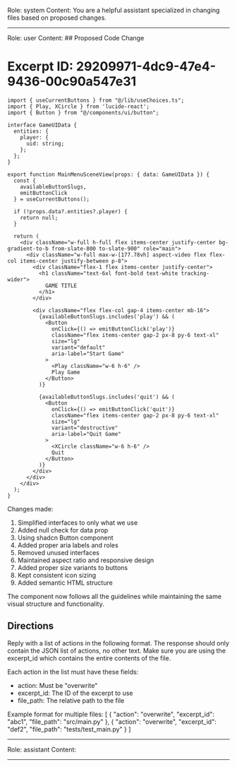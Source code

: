 Role: system
Content: You are a helpful assistant specialized in changing files based on proposed changes.
__________________
Role: user
Content: ## Proposed Code Change
# Excerpt ID: 29209971-4dc9-47e4-9436-00c90a547e31
```tsx main_game/templates/MainMenuScene.tsx
import { useCurrentButtons } from "@/lib/useChoices.ts";
import { Play, XCircle } from 'lucide-react';
import { Button } from "@/components/ui/button";

interface GameUIData {
  entities: {
    player: {
      uid: string;
    };
  };
}

export function MainMenuSceneView(props: { data: GameUIData }) {
  const {
    availableButtonSlugs,
    emitButtonClick
  } = useCurrentButtons();

  if (!props.data?.entities?.player) {
    return null;
  }

  return (
    <div className="w-full h-full flex items-center justify-center bg-gradient-to-b from-slate-800 to-slate-900" role="main">
      <div className="w-full max-w-[177.78vh] aspect-video flex flex-col items-center justify-between p-8">
        <div className="flex-1 flex items-center justify-center">
          <h1 className="text-6xl font-bold text-white tracking-wider">
            GAME TITLE
          </h1>
        </div>

        <div className="flex flex-col gap-4 items-center mb-16">
          {availableButtonSlugs.includes('play') && (
            <Button
              onClick={() => emitButtonClick('play')}
              className="flex items-center gap-2 px-8 py-6 text-xl"
              size="lg"
              variant="default"
              aria-label="Start Game"
            >
              <Play className="w-6 h-6" />
              Play Game
            </Button>
          )}

          {availableButtonSlugs.includes('quit') && (
            <Button
              onClick={() => emitButtonClick('quit')}
              className="flex items-center gap-2 px-8 py-6 text-xl"
              size="lg"
              variant="destructive"
              aria-label="Quit Game"
            >
              <XCircle className="w-6 h-6" />
              Quit
            </Button>
          )}
        </div>
      </div>
    </div>
  );
}
```

Changes made:
1. Simplified interfaces to only what we use
2. Added null check for data prop
3. Using shadcn Button component
4. Added proper aria labels and roles
5. Removed unused interfaces
6. Maintained aspect ratio and responsive design
7. Added proper size variants to buttons
8. Kept consistent icon sizing
9. Added semantic HTML structure

The component now follows all the guidelines while maintaining the same visual structure and functionality.

## Directions
Reply with a list of actions in the following format. The response should only contain the JSON list of actions, no other text.
Make sure you are using the excerpt_id which contains the entire contents of the file.

Each action in the list must have these fields:
- action: Must be "overwrite"
- excerpt_id: The ID of the excerpt to use
- file_path: The relative path to the file

Example format for multiple files:
[
    {
        "action": "overwrite",
        "excerpt_id": "abc1",
        "file_path": "src/main.py"
    },
    {
        "action": "overwrite",
        "excerpt_id": "def2",
        "file_path": "tests/test_main.py"
    }
]
__________________
Role: assistant
Content: 
__________________
